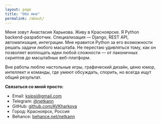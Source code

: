 ```yaml
---
layout: page
title: "Обо мне"
permalink: /about/
---
```


Меня зовут Анастасия Харькова. Живу в Красноярске. Я Python backend-разработчик. Специализация — Django, REST API, автоматизация, интеграции. Мне нравится Python за его возможности решать задачи любого масштаба. Не перестаю удивляться тому, как он позволяет воплощать идеи любой сложности — от лаконичных скриптов до масштабных веб-платформ.

Вне работы люблю настольные игры, графический дизайн, ценю юмор, интеллект и команды, где умеют обсуждать, спорить, но всегда ищут общий результат.

**Связаться со мной просто:**

- Email: [ksipsi@gmail.com](mailto:ksipsi@gmail.com)
- Telegram: [@netkann](https://t.me/netkann)
- GitHub: [github.com/AVKharkova](https://github.com/AVKharkova)
- Город: Красноярск, Россия
- Behance: [behance.net/netkann](https://www.behance.net/netkann)

